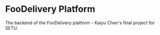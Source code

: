 # FooDelivery Platform
The backend of the FooDelivery platform - Kaiyu Chen's final project for SETU.